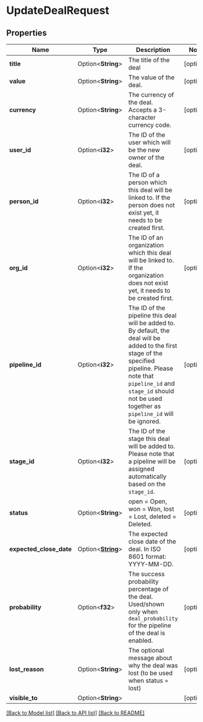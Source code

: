 # UpdateDealRequest

## Properties

Name | Type | Description | Notes
------------ | ------------- | ------------- | -------------
**title** | Option<**String**> | The title of the deal | [optional]
**value** | Option<**String**> | The value of the deal. | [optional]
**currency** | Option<**String**> | The currency of the deal. Accepts a 3-character currency code. | [optional]
**user_id** | Option<**i32**> | The ID of the user which will be the new owner of the deal. | [optional]
**person_id** | Option<**i32**> | The ID of a person which this deal will be linked to. If the person does not exist yet, it needs to be created first. | [optional]
**org_id** | Option<**i32**> | The ID of an organization which this deal will be linked to. If the organization does not exist yet, it needs to be created first. | [optional]
**pipeline_id** | Option<**i32**> | The ID of the pipeline this deal will be added to. By default, the deal will be added to the first stage of the specified pipeline. Please note that `pipeline_id` and `stage_id` should not be used together as `pipeline_id` will be ignored. | [optional]
**stage_id** | Option<**i32**> | The ID of the stage this deal will be added to. Please note that a pipeline will be assigned automatically based on the `stage_id`. | [optional]
**status** | Option<**String**> | open = Open, won = Won, lost = Lost, deleted = Deleted. | [optional]
**expected_close_date** | Option<[**String**](string.md)> | The expected close date of the deal. In ISO 8601 format: YYYY-MM-DD. | [optional]
**probability** | Option<**f32**> | The success probability percentage of the deal. Used/shown only when `deal_probability` for the pipeline of the deal is enabled. | [optional]
**lost_reason** | Option<**String**> | The optional message about why the deal was lost (to be used when status = lost) | [optional]
**visible_to** | Option<**String**> |  | [optional]

[[Back to Model list]](../README.md#documentation-for-models) [[Back to API list]](../README.md#documentation-for-api-endpoints) [[Back to README]](../README.md)


